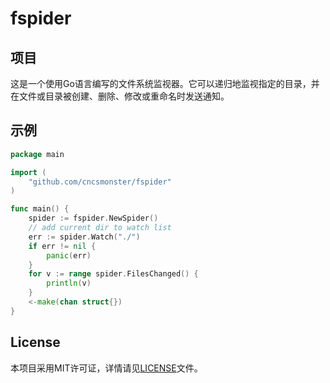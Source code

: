 # fspider

## 项目

这是一个使用Go语言编写的文件系统监视器。它可以递归地监视指定的目录，并在文件或目录被创建、删除、修改或重命名时发送通知。

## 示例

```go
package main

import (
	"github.com/cncsmonster/fspider"
)

func main() {
	spider := fspider.NewSpider()
	// add current dir to watch list
	err := spider.Watch("./")
	if err != nil {
		panic(err)
	}
	for v := range spider.FilesChanged() {
		println(v)
	}
	<-make(chan struct{})
}

```

## License

本项目采用MIT许可证，详情请见[LICENSE](./LICENCE)文件。